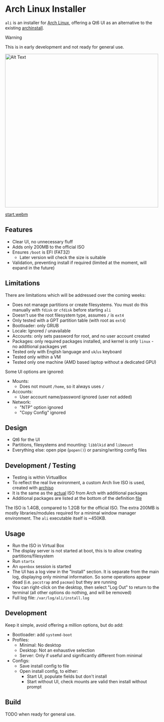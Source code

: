 # Arch Linux Installer
`ali` is an installer for [Arch Linux](https://archlinux.org/), offering a Qt6 UI as an alternative to the existing [archinstall](https://wiki.archlinux.org/title/Archinstall).

> [!WARNING]
> This is in early development and not ready for general use.


<!-- ![start_screen_small](https://github.com/user-attachments/assets/442793c1-7874-49ef-8b44-964fcbbd0643) -->

<img src="https://github.com/user-attachments/assets/442793c1-7874-49ef-8b44-964fcbbd0643" alt="Alt Text" width="500">

[start.webm](https://github.com/user-attachments/assets/1a7deb2e-c4d3-4a1b-b053-5fadae5f32c7)



## Features
- Clear UI, no unnecessary fluff
- Adds only 200MB to the official ISO
- Ensures `/boot` is EFI (FAT32) 
  - Later version will check the size is suitable
- Validation, preventing install if required (limited at the moment, will expand in the future)


## Limitations
There are limitations which will be addressed over the coming weeks:

- Does not manage partitions or create filesystems. You must do this manually with `fdisk` or `cfdisk` before starting `ali`
- Doesn't use the root filesystem type, assumes `/` is `ext4`
- Only tested with a GPT partition table (with root as `ext4`)
- Bootloader: only GRUB
- Locale: Ignored / unavailable
- Accounts: only sets password for root, and no user account created
- Packages: only required packages installed, and kernel is only `linux` - no additional packages yet
- Tested only with English language and `uk`/`us` keyboard
- Tested only within a VM
- Tested only one machine (AMD based laptop without a dedicated GPU)

Some UI options are ignored:
- Mounts:
  - Does not mount `/home`, so it always uses `/`
- Accounts:
  - User account name/password ignored (user not added)
- Network:
  - "NTP" option ignored
  - "Copy Config" ignored

## Design
- Qt6 for the UI
- Partitions, filesystems and mounting: `libblkid` and `libmount`
- Everything else: open pipe (`popen()`) or parsing/writing config files


## Development / Testing
- Testing is within VirtualBox
- To reflect the real live evironment, a custom Arch live ISO is used, created with [archiso](https://wiki.archlinux.org/title/Archiso)
- It is the same as the [actual](https://wiki.archlinux.org/title/Archiso#Prepare_a_custom_profile) ISO from Arch with 
additional packages
- Additional packages are listed at the bottom of the definition [file](https://github.com/ccooper1982/ali/blob/main/archiso/default/packages.x86_64)

The ISO is 1.4GB, compared to 1.2GB for the official ISO. The extra 200MB is mostly libraries/modules required for a minimal
window manager environment. The `ali` executable itself is ~450KB.


## Usage
- Run the ISO in Virtual Box
- The display server is not started at boot, this is to allow creating partitions/filesystem
- Run `startx`
- An `openbox` session is started
- The UI has a log view in the "Install" section. It is separate from the main log, displaying only minimal information. So some operations appear dead (i.e. `pacstrap` and `pacman`) but they are running
- You can right-click on the desktop, then select "Log Out" to return to the terminal (all other options do nothing, and will be removed)
- Full log file: `/var/log/ali/install.log`


## Development
Keep it simple, avoid offering a million options, but do add:

- Bootloader: add `systemd-boot`
- Profiles:
  - Minimal: No desktop
  - Desktop: Not an exhaustive selection
  - Server: Only if useful and significantly different from minimal
- Configs:
  - Save install config to file
  - Open install config, to either:
    - Start UI, populate fields but don't install
    - Start without UI, check mounts are valid then install without prompt
  
  
## Build
TODO when ready for general use.
